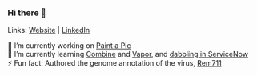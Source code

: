 ### Hi there 👋
Links: [Website](https://samanthagatt.com/) | [LinkedIn](https://www.linkedin.com/in/samantha-gatt/)

🔭 I’m currently working on [Paint a Pic](https://github.com/samanthagatt/Paint-a-Pic) <br>
🌱 I’m currently learning [Combine](https://github.com/samanthagatt/Combine) and [Vapor](https://github.com/samanthagatt/Vapor-Blog), and [dabbling in ServiceNow](https://github.com/samanthagatt/devtraining-needit-orlando) <br>
⚡ Fun fact: Authored the genome annotation of the virus, [Rem711](https://www.ncbi.nlm.nih.gov/nuccore/MG770216)

<!--
**samanthagatt/samanthagatt** is a ✨ _special_ ✨ repository because its `README.md` (this file) appears on your GitHub profile.

Here are some ideas to get you started:

- 👯 I’m looking to collaborate on ...
- 🤔 I’m looking for help with ...
- 💬 Ask me about ...
- 📫 How to reach me: ...
- 😄 Pronouns: ...
-->
